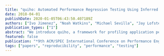 ```yaml
---
title: "quiho: Automated Performance Regression Testing Using Inferred Resource Utilization Profiles"
date: 2018-04-01
publishDate: 2020-01-05T06:43:50.407189Z
authors: ["Ivo Jimenez", "Noah Watkins", "Michael Sevilla", "Jay Lofstead", "Carlos Maltzahn"]
publication_types: ["1"]
abstract: "We introduce quiho, a framework for profiling application performance that can be used in automated performance regression tests. quiho profiles an application by applying sensitivity analysis, in particular statistical regression analysis (SRA), using application-independent performance feature vectors that characterize the performance of machines. The result of the SRA, feature importance specifically, is used as a proxy to identify hardware and low-level system software behavior. The relative importance of these features serve as a performance profile of an application (termed inferred resource utilization profile or IRUP), which is used to automatically validate performance behavior across multiple revisions of an application's code base without having to instrument code or obtain performance counters. We demonstrate that quiho can successfully discover performance regressions by showing its effectiveness in profiling application performance for synthetically introduced regressions as well as those found in real-world applications."
featured: false
publication: "*9th ACM/SPEC International Conference on Performance Engineering (ICPE 2018)*"
tags: ["papers", "reproducibility", "performance", "testing"]
---
```


